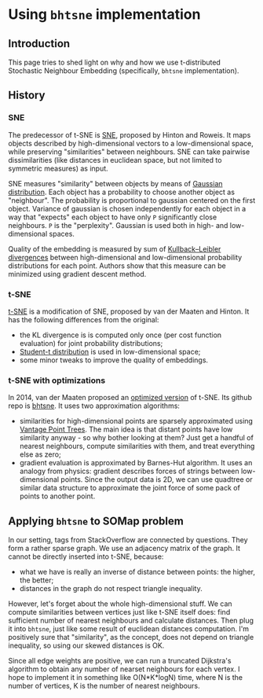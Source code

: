 # Using `bhtsne` implementation

## Introduction
This page tries to shed light on why and how we use t-distributed Stochastic Neighbour Embedding 
(specifically, `bhtsne` implementation).

## History
### SNE
The predecessor of t-SNE is [SNE](http://machinelearning.wustl.edu/mlpapers/paper_files/AA45.pdf),
proposed by Hinton and Roweis. It maps objects described by high-dimensional vectors to a low-dimensional space,
while preserving "similarities" between neighbours. SNE can take pairwise dissimilarities (like distances in euclidean
space, but not limited to symmetric measures) as input.

SNE measures "similarity" between objects by means of [Gaussian distribution](https://en.wikipedia.org/wiki/Gaussian_distribution). Each object has a probability
to choose another object as "neighbour". The probability is proportional to gaussian centered on the first object.
Variance of gaussian is chosen independently for each object in a way that "expects" each object to have only `P` 
significantly close neighbours. `P` is the "perplexity". Gaussian is used both in high- and low-dimensional spaces.

Quality of the embedding is measured by sum of [Kullback–Leibler divergences](https://en.wikipedia.org/wiki/Kullback%E2%80%93Leibler_divergence)
between high-dimensional and low-dimensional probability distributions for each point. Authors show
that this measure can be minimized using gradient descent method.

### t-SNE
[t-SNE](https://lvdmaaten.github.io/publications/papers/JMLR_2008.pdf) is a modification of SNE, proposed by van der Maaten
and Hinton. It has the following differences from the original:
 - the KL divergence is is computed only once (per cost function evaluation) for joint probability distributions;
 - [Student-t distribution](https://en.wikipedia.org/wiki/Student%27s_t-distribution) is used in low-dimensional space;
 - some minor tweaks to improve the quality of embeddings.

### t-SNE with optimizations
In 2014, van der Maaten proposed an [optimized version](https://lvdmaaten.github.io/publications/papers/JMLR_2014.pdf) of t-SNE. Its github repo is [bhtsne](https://github.com/lvdmaaten/bhtsne).
It uses two approximation algorithms:
 - similarities for high-dimensional points are sparsely approximated using [Vantage Point Trees](http://stevehanov.ca/blog/index.php?id=130). The main idea is that distant points have low similarity
 anyway - so why bother looking at them? Just get a handful of nearest neighbours, compute similarities with them,
 and treat everything else as zero;
 - gradient evaluation is approximated by Barnes-Hut algorithm. It uses an analogy from physics: gradient
 describes forces of strings between low-dimensional points. Since the output data is 2D, we can use
 quadtree or similar data structure to approximate the joint force of some pack of points to another point.

## Applying `bhtsne` to SOMap problem
In our setting, tags from StackOverflow are connected by questions. They form a rather sparse graph. We use an adjacency matrix of the graph.
It cannot be directly inserted into t-SNE, because: 
 - what we have is really an inverse of distance between points: the higher, the better;
 - distances in the graph do not respect triangle inequality.

However, let's forget about the whole high-dimensional stuff. We can compute similarities between vertices just like
t-SNE itself does: find sufficient number of nearest neighbours and calculate distances. Then plug it into `bhtsne`,
just like some result of euclidean distances computation. I'm positively sure that "similarity", as the concept,
does not depend on triangle inequality, so using our skewed distances is OK.

Since all edge weights are positive, we can run a truncated Dijkstra's algorithm to obtain any number of nearset neighbours
for each vertex. I hope to implement it in something like O(N\*K\*logN) time, where N is the number of vertices, K is the number of nearest
neighbours.
